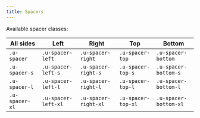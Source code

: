 ```yaml
---
title: Spacers
---
```


Available spacer classes:

| All sides      | Left                | Right                | Top                | Bottom                |
|----------------|---------------------|----------------------|--------------------|-----------------------|
| `.u-spacer`    | `.u-spacer-left`    | `.u-spacer-right`    | `.u-spacer-top`    | `.u-spacer-bottom`    |
| `.u-spacer-s`  | `.u-spacer-left-s`  | `.u-spacer-right-s`  | `.u-spacer-top-s`  | `.u-spacer-bottom-s`  |
| `.u-spacer-l`  | `.u-spacer-left-l`  | `.u-spacer-right-l`  | `.u-spacer-top-l`  | `.u-spacer-bottom-l`  |
| `.u-spacer-xl` | `.u-spacer-left-xl` | `.u-spacer-right-xl` | `.u-spacer-top-xl` | `.u-spacer-bottom-xl` |
